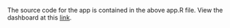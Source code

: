 The source code for the app is contained in the above app.R file. View the dashboard at this [link](https://aweirth.shinyapps.io/shiny_masters/).
